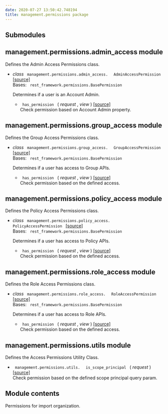 ```yaml
---
date: 2020-07-27 13:50:42.748194
title: management.permissions package
---
```

<div id="management-permissions-package" class="section">


<div id="submodules" class="section">

## Submodules

</div>

<div id="module-management.permissions.admin_access" class="section">

<span id="management-permissions-admin-access-module"> </span>

## management.permissions.admin\_access module

Defines the Admin Access Permissions class.

  - *class* `  management.permissions.admin_access.  ` ` 
    AdminAccessPermission  ` [<span class="viewcode-link"> \[source\]
    </span>](../../_modules/management/permissions/admin_access/#AdminAccessPermission)  
    Bases: `  rest_framework.permissions.BasePermission  `
    
    Determines if a user is an Account Admin.
    
      - `  has_permission  ` <span class="sig-paren"> ( </span>
        *<span class="n"> request </span>* , *<span class="n"> view
        </span>* <span class="sig-paren"> ) </span>
        [<span class="viewcode-link"> \[source\]
        </span>](../../_modules/management/permissions/admin_access/#AdminAccessPermission.has_permission)  
        Check permission based on Account Admin property.

</div>

<div id="module-management.permissions.group_access" class="section">

<span id="management-permissions-group-access-module"> </span>

## management.permissions.group\_access module

Defines the Group Access Permissions class.

  - *class* `  management.permissions.group_access.  ` ` 
    GroupAccessPermission  ` [<span class="viewcode-link"> \[source\]
    </span>](../../_modules/management/permissions/group_access/#GroupAccessPermission)  
    Bases: `  rest_framework.permissions.BasePermission  `
    
    Determines if a user has access to Group APIs.
    
      - `  has_permission  ` <span class="sig-paren"> ( </span>
        *<span class="n"> request </span>* , *<span class="n"> view
        </span>* <span class="sig-paren"> ) </span>
        [<span class="viewcode-link"> \[source\]
        </span>](../../_modules/management/permissions/group_access/#GroupAccessPermission.has_permission)  
        Check permission based on the defined access.

</div>

<div id="module-management.permissions.policy_access" class="section">

<span id="management-permissions-policy-access-module"> </span>

## management.permissions.policy\_access module

Defines the Policy Access Permissions class.

  - *class* `  management.permissions.policy_access.  ` ` 
    PolicyAccessPermission  ` [<span class="viewcode-link"> \[source\]
    </span>](../../_modules/management/permissions/policy_access/#PolicyAccessPermission)  
    Bases: `  rest_framework.permissions.BasePermission  `
    
    Determines if a user has access to Policy APIs.
    
      - `  has_permission  ` <span class="sig-paren"> ( </span>
        *<span class="n"> request </span>* , *<span class="n"> view
        </span>* <span class="sig-paren"> ) </span>
        [<span class="viewcode-link"> \[source\]
        </span>](../../_modules/management/permissions/policy_access/#PolicyAccessPermission.has_permission)  
        Check permission based on the defined access.

</div>

<div id="module-management.permissions.role_access" class="section">

<span id="management-permissions-role-access-module"> </span>

## management.permissions.role\_access module

Defines the Role Access Permissions class.

  - *class* `  management.permissions.role_access.  ` ` 
    RoleAccessPermission  ` [<span class="viewcode-link"> \[source\]
    </span>](../../_modules/management/permissions/role_access/#RoleAccessPermission)  
    Bases: `  rest_framework.permissions.BasePermission  `
    
    Determines if a user has access to Role APIs.
    
      - `  has_permission  ` <span class="sig-paren"> ( </span>
        *<span class="n"> request </span>* , *<span class="n"> view
        </span>* <span class="sig-paren"> ) </span>
        [<span class="viewcode-link"> \[source\]
        </span>](../../_modules/management/permissions/role_access/#RoleAccessPermission.has_permission)  
        Check permission based on the defined access.

</div>

<div id="module-management.permissions.utils" class="section">

<span id="management-permissions-utils-module"> </span>

## management.permissions.utils module

Defines the Access Permissions Utility Class.

  - `  management.permissions.utils.  ` `  is_scope_principal  `
    <span class="sig-paren"> ( </span> *<span class="n"> request
    </span>* <span class="sig-paren"> ) </span>
    [<span class="viewcode-link"> \[source\]
    </span>](../../_modules/management/permissions/utils/#is_scope_principal)  
    Check permission based on the defined scope principal query param.

</div>

<div id="module-management.permissions" class="section">

<span id="module-contents"> </span>

## Module contents

Permissions for import organization.

</div>

</div>